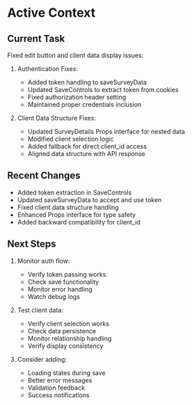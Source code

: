 # Active Context

## Current Task
Fixed edit button and client data display issues:

1. Authentication Fixes:
   - Added token handling to saveSurveyData
   - Updated SaveControls to extract token from cookies
   - Fixed authorization header setting
   - Maintained proper credentials inclusion

2. Client Data Structure Fixes:
   - Updated SurveyDetails Props interface for nested data
   - Modified client selection logic
   - Added fallback for direct client_id access
   - Aligned data structure with API response

## Recent Changes
- Added token extraction in SaveControls
- Updated saveSurveyData to accept and use token
- Fixed client data structure handling
- Enhanced Props interface for type safety
- Added backward compatibility for client_id

## Next Steps
1. Monitor auth flow:
   - Verify token passing works
   - Check save functionality
   - Monitor error handling
   - Watch debug logs

2. Test client data:
   - Verify client selection works
   - Check data persistence
   - Monitor relationship handling
   - Verify display consistency

3. Consider adding:
   - Loading states during save
   - Better error messages
   - Validation feedback
   - Success notifications